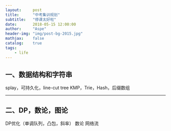 ```yaml
---
layout:     post
title:      "中考集训规划"
subtitle:   "停课太好啦"
date:       2018-05-15 12:00:00
author:     "Aspe"
header-img: "img/post-bg-2015.jpg"
mathjax:    false
catalog:    true
tags:
    - life
---
```


## 一、数据结构和字符串
  splay，可持久化，line-cut tree
  KMP，Trie，Hash，后缀数组

---

## 二、DP，数论，图论
  DP优化（单调队列，凸包，斜率）
  数论
  网络流
